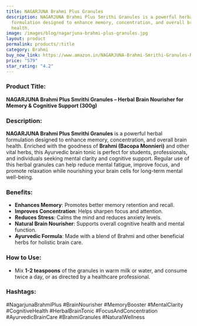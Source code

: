 ```yaml
---
title: NAGARJUNA Brahmi Plus Granules
description: NAGARJUNA Brahmi Plus Smrithi Granules is a powerful herbal
  formulation designed to enhance memory, concentration, and overall brain
  health.
image: /images/blog/nagarjuna-brahmi-plus-granules.jpg
layout: product
permalink: products/:title
category: Brahmi
buy_now_link: https://www.amazon.in/NAGARJUNA-Brahmi-Smrithi-Granules-Nourisher/dp/B07JPKFMKP/ref=sr_1_29?crid=U72N30JP0KKO&tag=ayushmonk-21
price: "579"
star_rating: "4.2"
---
```

### Product Title:
**NAGARJUNA Brahmi Plus Smrithi Granules – Herbal Brain Nourisher for Memory & Cognitive Support (300g)**

### Description:
**NAGARJUNA Brahmi Plus Smrithi Granules** is a powerful herbal formulation designed to enhance memory, concentration, and overall brain health. Enriched with the goodness of **Brahmi (Bacopa Monnieri)** and other vital herbs, this Ayurvedic brain tonic is perfect for students, professionals, and individuals seeking mental clarity and cognitive support. Regular use of this herbal granules can help reduce mental fatigue, improve focus, and promote relaxation while nourishing your brain cells for long-term mental well-being.

### Benefits:
- **Enhances Memory**: Promotes better memory retention and recall.
- **Improves Concentration**: Helps sharpen focus and attention.
- **Reduces Stress**: Calms the mind and reduces anxiety levels.
- **Natural Brain Nourisher**: Supports overall cognitive health and mental function.
- **Ayurvedic Formula**: Made with a blend of Brahmi and other beneficial herbs for holistic brain care.

### How to Use:
- Mix **1-2 teaspoons** of the granules in warm milk or water, and consume twice a day, or as directed by a healthcare professional.

### Hashtags:
#NagarjunaBrahmiPlus #BrainNourisher #MemoryBooster #MentalClarity #CognitiveHealth #HerbalBrainTonic #FocusAndConcentration #AyurvedicBrainCare #BrahmiGranules #NaturalWellness
